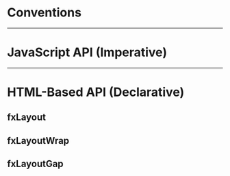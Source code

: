 # Conventions

----

# JavaScript API (Imperative)

----

# HTML-Based API (Declarative)

## fxLayout

## fxLayoutWrap

## fxLayoutGap

